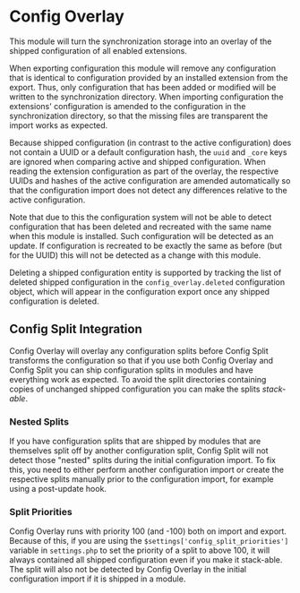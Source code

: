 # Config Overlay

This module will turn the synchronization storage into an overlay of the shipped
configuration of all enabled extensions.

When exporting configuration this module will remove any configuration that is
identical to configuration provided by an installed extension from the export.
Thus, only configuration that has been added or modified will be written to the
synchronization directory. When importing configuration the extensions'
configuration is amended to the configuration in the synchronization directory,
so that the missing files are transparent the import works as expected.

Because shipped configuration (in contrast to the active configuration) does not
contain a UUID or a default configuration hash, the `uuid` and `_core` keys are
ignored when comparing active and shipped configuration. When reading the
extension configuration as part of the overlay, the respective UUIDs and hashes
of the active configuration are amended automatically so that the configuration
import does not detect any differences relative to the active configuration.

Note that due to this the configuration system will not be able to detect
configuration that has been deleted and recreated with the same name when this
module is installed. Such configuration will be detected as an update. If
configuration is recreated to be exactly the same as before (but for the UUID)
this will not be detected as a change with this module.

Deleting a shipped configuration entity is supported by tracking the list of
deleted shipped configuration in the `config_overlay.deleted` configuration
object, which will appear in the configuration export once any shipped
configuration is deleted.

## Config Split Integration

Config Overlay will overlay any configuration splits before Config Split
transforms the configuration so that if you use both Config Overlay and Config
Split you can ship configuration splits in modules and have everything work as
expected. To avoid the split directories containing copies of unchanged shipped
configuration you can make the splits _stack-able_.

### Nested Splits

If you have configuration splits that are shipped by modules that are themselves
split off by another configuration split, Config Split will not detect those
"nested" splits during the initial configuration import. To fix this, you need
to either perform another configuration import or create the respective splits
manually prior to the configuration import, for example using a post-update
hook.

### Split Priorities

Config Overlay runs with priority 100 (and -100) both on import and export.
Because of this, if you are using the `$settings['config_split_priorities']`
variable in `settings.php` to set the priority of a split to above 100, it will
always contained all shipped configuration even if you make it stack-able. The
split will also not be detected by Config Overlay in the initial configuration
import if it is shipped in a module.
